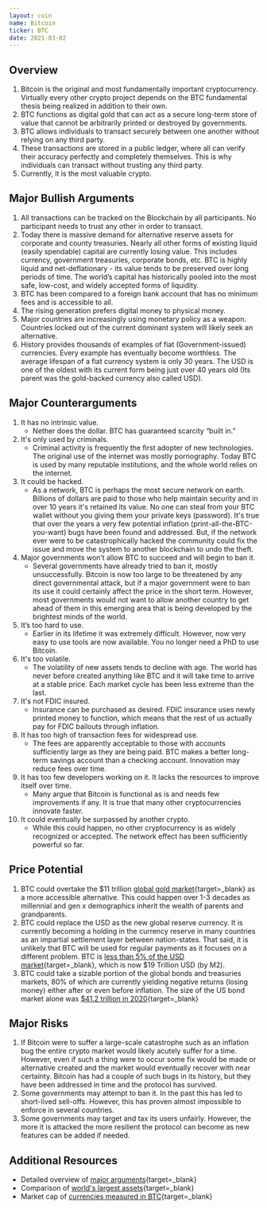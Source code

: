 ```yaml
---
layout: coin
name: Bitcoin
ticker: BTC
date: 2021-03-02
---
```


## Overview

1. Bitcoin is the original and most fundamentally important cryptocurrency. Virtually every other crypto project depends on the BTC fundamental thesis being realized in addition to their own.
2. BTC functions as digital gold that can act as a secure long-term store of value that cannot be arbitrarily printed or destroyed by governments.
3. BTC allows individuals to transact securely between one another without relying on any third party.
4. These transactions are stored in a public ledger, where all can verify their accuracy perfectly and completely themselves. This is why individuals can transact without trusting any third party.
5. Currently, it is the most valuable crypto.

## Major Bullish Arguments

1. All transactions can be tracked on the Blockchain by all participants. No participant needs to trust any other in order to transact.
2. Today there is massive demand for alternative reserve assets for corporate and county treasuries. Nearly all other forms of existing liquid (easily spendable) capital are currently losing value. This includes currency, government treasuries, corporate bonds, etc. BTC is highly liquid and net-deflationary - its value tends to be preserved over long periods of time. The world’s capital has historically pooled into the most safe, low-cost, and widely accepted forms of liquidity.
3. BTC has been compared to a foreign bank account that has no minimum fees and is accessible to all.
4. The rising generation prefers digital money to physical money.
5. Major countries are increasingly using monetary policy as a weapon. Countries locked out of the current dominant system will likely seek an alternative.
6. History provides thousands of examples of fiat (Government-issued) currencies. Every example has eventually become worthless. The average lifespan of a fiat currency system is only 30 years. The USD is one of the oldest with its current form being just over 40 years old (Its parent was the gold-backed currency also called USD).

## Major Counterarguments

1. It has no intrinsic value.
   - Nether does the dollar. BTC has guaranteed scarcity “built in.”
2. It's only used by criminals.
   - Criminal activity is frequently the first adopter of new technologies. The original use of the internet was mostly pornography. Today BTC is used by many reputable institutions, and the whole world relies on the internet.
3. It could be hacked.
   - As a network, BTC is perhaps the most secure network on earth. Billions of dollars are paid to those who help maintain security and in over 10 years it's retained its value. No one can steal from your BTC wallet without you giving them your private keys (password). It's true that over the years a very few potential inflation (print-all-the-BTC-you-want) bugs have been found and addressed. But, if the network ever were to be catastrophically hacked the community could fix the issue and move the system to another blockchain to undo the theft.
4. Major governments won’t allow BTC to succeed and will begin to ban it.
   - Several governments have already tried to ban it, mostly unsuccessfully. Bitcoin is now too large to be threatened by any direct governmental attack, but if a major government were to ban its use it could certainly affect the price in the short term. However, most governments would not want to allow another country to get ahead of them in this emerging area that is being developed by the brightest minds of the world.
5. It’s too hard to use.
   - Earlier in its lifetime it was extremely difficult. However, now very easy to use tools are now available. You no longer need a PhD to use Bitcoin.
6. It's too volatile.
   - The volatility of new assets tends to decline with age. The world has never before created anything like BTC and it will take time to arrive at a stable price. Each market cycle has been less extreme than the last.
7. It's not FDIC insured.
   - Insurance can be purchased as desired. FDIC insurance uses newly printed money to function, which means that the rest of us actually pay for FDIC bailouts through inflation.
8. It has too high of transaction fees for widespread use.
   - The fees are apparently acceptable to those with accounts sufficiently large as they are being paid. BTC makes a better long-term savings account than a checking account. Innovation may reduce fees over time.
9. It has too few developers working on it. It lacks the resources to improve itself over time.
   - Many argue that Bitcoin is functional as is and needs few improvements if any. It is true that many other cryptocurrencies innovate faster.
10. It could eventually be surpassed by another crypto.
    - While this could happen, no other cryptocurrency is as widely recognized or accepted. The network effect has been sufficiently powerful so far.

## Price Potential

1. BTC could overtake the $11 trillion [global gold market](https://8marketcap.com/){target=\_blank} as a more accessible alternative. This could happen over 1-3 decades as millennial and gen x demographics inherit the wealth of parents and grandparents.
2. BTC could replace the USD as the new global reserve currency. It is currently becoming a holding in the currency reserve in many countries as an impartial settlement layer between nation-states. That said, it is unlikely that BTC will be used for regular payments as it focuses on a different problem. BTC is [less than 5% of the USD market](https://fiatmarketcap.com/Country){target=\_blank}, which is now $19 Trillion USD (by M2).
3. BTC could take a sizable portion of the global bonds and treasuries markets, 80% of which are currently yielding negative returns (losing money) either after or even before inflation. The size of the US bond market alone was [$41.2 trillion in 2020](https://www.sifma.org/wp-content/uploads/2020/09/US-Fact-Book-2020-SIFMA.pdf){target=\_blank}

## Major Risks

1. If Bitcoin were to suffer a large-scale catastrophe such as an inflation bug the entire crypto market would likely acutely suffer for a time. However, even if such a thing were to occur some fix would be made or alternative created and the market would eventually recover with near certainty. Bitcoin has had a couple of such bugs in its history, but they have been addressed in time and the protocol has survived.
2. Some governments may attempt to ban it. In the past this has led to short-lived sell-offs. However, this has proven almost impossible to enforce in several countries.
3. Some governments may target and tax its users unfairly. However, the more it is attacked the more resilient the protocol can become as new features can be added if needed.

## Additional Resources

- Detailed overview of [major arguments](https://www.casebitcoin.com/){target=\_blank}
- Comparison of [world's largest assets](https://8marketcap.com/){target=\_blank}
- Market cap of [currencies measured in BTC](https://fiatmarketcap.com/Country){target=\_blank}
